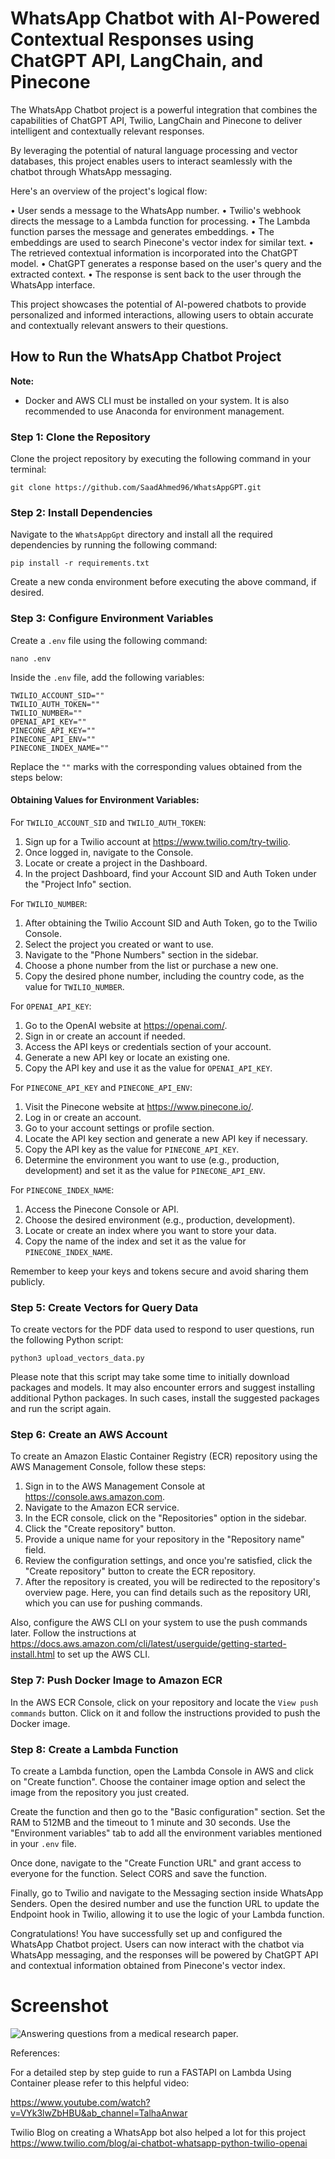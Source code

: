 # WhatsApp Chatbot with AI-Powered Contextual Responses using ChatGPT API, LangChain, and Pinecone 

The WhatsApp Chatbot project is a powerful integration that combines the capabilities of ChatGPT API, Twilio, LangChain and Pinecone to deliver intelligent and contextually relevant responses. 

By leveraging the potential of natural language processing and vector databases, this project enables users to interact seamlessly with the chatbot through WhatsApp messaging. 

Here's an overview of the project's logical flow:

• User sends a message to the WhatsApp number. 
• Twilio's webhook directs the message to a Lambda function for processing. 
• The Lambda function parses the message and generates embeddings. 
• The embeddings are used to search Pinecone's vector index for similar text. 
• The retrieved contextual information is incorporated into the ChatGPT model. 
• ChatGPT generates a response based on the user's query and the extracted context. 
• The response is sent back to the user through the WhatsApp interface.

This project showcases the potential of AI-powered chatbots to provide personalized and informed interactions, allowing users to obtain accurate and contextually relevant answers to their questions.

## How to Run the WhatsApp Chatbot Project

**Note:**
- Docker and AWS CLI must be installed on your system. It is also recommended to use Anaconda for environment management.

### Step 1: Clone the Repository

Clone the project repository by executing the following command in your terminal:

```
git clone https://github.com/SaadAhmed96/WhatsAppGPT.git
```

### Step 2: Install Dependencies

Navigate to the `WhatsAppGpt` directory and install all the required dependencies by running the following command:

```
pip install -r requirements.txt
```

Create a new conda environment before executing the above command, if desired.

### Step 3: Configure Environment Variables

Create a `.env` file using the following command:

```
nano .env
```

Inside the `.env` file, add the following variables:

```
TWILIO_ACCOUNT_SID=""
TWILIO_AUTH_TOKEN=""
TWILIO_NUMBER=""
OPENAI_API_KEY=""
PINECONE_API_KEY=""
PINECONE_API_ENV=""
PINECONE_INDEX_NAME=""
```

Replace the `""` marks with the corresponding values obtained from the steps below:

#### Obtaining Values for Environment Variables:

For `TWILIO_ACCOUNT_SID` and `TWILIO_AUTH_TOKEN`:

1. Sign up for a Twilio account at https://www.twilio.com/try-twilio.
2. Once logged in, navigate to the Console.
3. Locate or create a project in the Dashboard.
4. In the project Dashboard, find your Account SID and Auth Token under the "Project Info" section.

For `TWILIO_NUMBER`:

1. After obtaining the Twilio Account SID and Auth Token, go to the Twilio Console.
2. Select the project you created or want to use.
3. Navigate to the "Phone Numbers" section in the sidebar.
4. Choose a phone number from the list or purchase a new one.
5. Copy the desired phone number, including the country code, as the value for `TWILIO_NUMBER`.

For `OPENAI_API_KEY`:

1. Go to the OpenAI website at https://openai.com/.
2. Sign in or create an account if needed.
3. Access the API keys or credentials section of your account.
4. Generate a new API key or locate an existing one.
5. Copy the API key and use it as the value for `OPENAI_API_KEY`.

For `PINECONE_API_KEY` and `PINECONE_API_ENV`:

1. Visit the Pinecone website at https://www.pinecone.io/.
2. Log in or create an account.
3. Go to your account settings or profile section.
4. Locate the API key section and generate a new API key if necessary.
5. Copy the API key as the value for `PINECONE_API_KEY`.
6. Determine the environment you want to use (e.g., production, development) and set it as the value for `PINECONE_API_ENV`.

For `PINECONE_INDEX_NAME`:

1. Access the Pinecone Console or API.
2. Choose the desired environment (e.g., production, development).
3. Locate or create an index where you want to store your data.
4. Copy the name of the index and set it as the value for `PINECONE_INDEX_NAME`.

Remember to keep your keys and tokens secure and avoid sharing them publicly.

### Step 5: Create Vectors for Query Data

To create vectors for the PDF data used to respond to user questions, run the following Python script:

```
python3 upload_vectors_data.py
```

Please note that this script may take some time to initially download packages and models. It may also encounter errors and suggest installing additional Python packages. In such cases, install the suggested packages and run the script again.

### Step 6: Create an AWS Account

To create an Amazon Elastic Container Registry (ECR) repository using the AWS Management Console, follow these steps:

1. Sign in to the AWS Management Console at https://console.aws.amazon.com.
2. Navigate to the Amazon ECR service.
3. In the ECR console, click on the "Repositories" option in the sidebar.
4. Click the "Create repository" button.
5. Provide a unique name for your repository in the "Repository name" field.
6. Review the configuration settings, and once you're satisfied, click the "Create repository" button to create the ECR repository.
7. After the repository is created, you will be redirected to the repository's overview page. Here, you can find details such as the repository URI, which you can use for pushing commands.

Also, configure the AWS CLI on your system to use the push commands later. Follow the instructions at https://docs.aws.amazon.com/cli/latest/userguide/getting-started-install.html to set up the AWS CLI.

### Step 7: Push Docker Image to Amazon ECR

In the AWS ECR Console, click on your repository and locate the `View push commands` button. Click on it and follow the instructions provided to push the Docker image.

### Step 8: Create a Lambda Function

To create a Lambda function, open the Lambda Console in AWS and click on "Create function". Choose the container image option and select the image from the repository you just created.

Create the function and then go to the "Basic configuration" section. Set the RAM to 512MB and the timeout to 1 minute and 30 seconds. Use the "Environment variables" tab to add all the environment variables mentioned in your `.env` file.

Once done, navigate to the "Create Function URL" and grant access to everyone for the function. Select CORS and save the function.

Finally, go to Twilio and navigate to the Messaging section inside WhatsApp Senders. Open the desired number and use the function URL to update the Endpoint hook in Twilio, allowing it to use the logic of your Lambda function.

Congratulations! You have successfully set up and configured the WhatsApp Chatbot project. Users can now interact with the chatbot via WhatsApp messaging, and the responses will be powered by ChatGPT API and contextual information obtained from Pinecone's vector index.

# Screenshot
![Answering questions from a medical research paper.](https://github.com/SaadAhmed96/WhatsAppGPT/assets/30757857/5808f11e-f0ff-46bc-acc6-ac03a4560ba5)

References:

For a detailed step by step guide to run a FASTAPI on Lambda Using Container please refer to this helpful video:

https://www.youtube.com/watch?v=VYk3lwZbHBU&ab_channel=TalhaAnwar

Twilio Blog on creating a WhatsApp bot also helped a lot for this project
https://www.twilio.com/blog/ai-chatbot-whatsapp-python-twilio-openai
